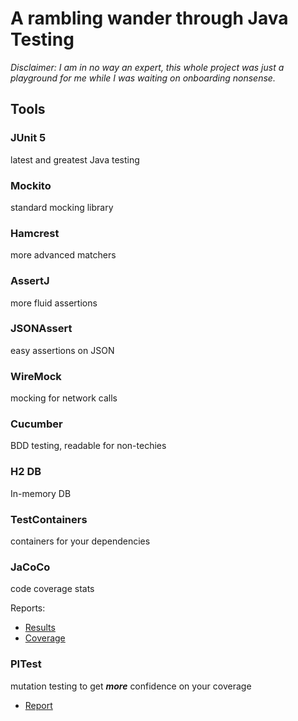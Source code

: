 # A rambling wander through Java Testing

_Disclaimer: I am in no way an expert, this whole project was just a playground for me while I was waiting on onboarding nonsense._

## Tools

### JUnit 5

latest and greatest Java testing

### Mockito

standard mocking library

### Hamcrest

more advanced matchers

### AssertJ

more fluid assertions

### JSONAssert

easy assertions on JSON

### WireMock

mocking for network calls

### Cucumber

BDD testing, readable for non-techies

### H2 DB

In-memory DB

### TestContainers

containers for your dependencies

### JaCoCo

code coverage stats

Reports:

- [Results](build/reports/tests/test/index.html)
- [Coverage](build/jacocoHtml/index.html)

### PITest

mutation testing to get **_more_** confidence on your coverage

- [Report](build/reports/pitest/index.html)
